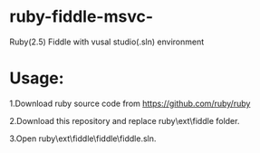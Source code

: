 # ruby-fiddle-msvc-
Ruby(2.5) Fiddle with vusal studio(.sln) environment

# Usage:
1.Download ruby source code from https://github.com/ruby/ruby

2.Download this repository and replace ruby\ext\fiddle folder.

3.Open ruby\ext\fiddle\fiddle\fiddle.sln.
